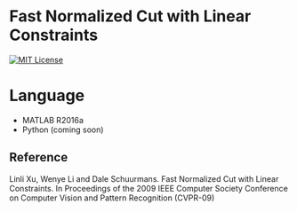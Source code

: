 # Fast Normalized Cut with Linear Constraints

[![MIT License](http://img.shields.io/badge/license-MIT-blue.svg?style=flat)](LICENSE)

# Language

- MATLAB R2016a
- Python (coming soon)

## Reference
Linli Xu, Wenye Li and Dale Schuurmans. Fast Normalized Cut with Linear Constraints. In Proceedings of the 2009 IEEE Computer Society Conference on Computer Vision and Pattern Recognition (CVPR-09)
